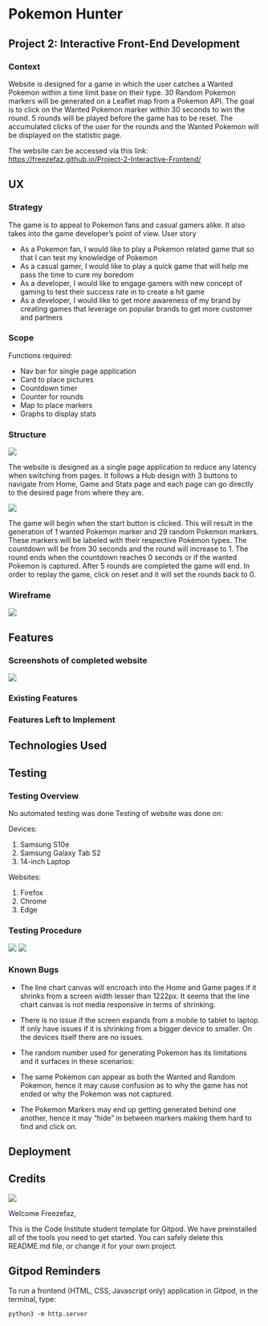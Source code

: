# Pokemon Hunter

## Project 2: Interactive Front-End Development 

### Context
Website is designed for a game in which the user catches a Wanted Pokemon within a time limit base on their type. 30 Random Pokemon markers will be generated on a Leaflet map from a Pokemon API. The goal is to click on the Wanted Pokemon marker within 30 seconds to win the round. 5 rounds will be played before the game has to be reset. The accumulated clicks of the user for the rounds and the Wanted Pokemon will be displayed on the statistic page. 

The website can be accessed  via this link: https://freezefaz.github.io/Project-2-Interactive-Frontend/

## UX

### Strategy
The game is to appeal to Pokemon fans and casual gamers alike. It also takes into the game developer’s point of view.
User story 
- As a Pokemon fan, I would like to play a Pokemon related game that so that I can test my knowledge of Pokemon
- As a casual gamer, I would like to play a quick game that will help me pass the time to cure my boredom
- As a developer, I would like to engage gamers with new concept of gaming to test their success rate in to create a hit game
- As a developer, I would like to get more awareness of my brand by creating games that leverage on popular brands to get more customer and partners

### Scope
Functions required:
-	Nav bar for single page application
-	Card to place pictures
-	Countdown timer
-	Counter for rounds
-	Map to place markers
-	Graphs to display stats

### Structure
![](readme-image/website-design.JPG)

The website is designed as a single page application to reduce any latency when switching from pages. It follows a Hub design with 3 buttons to navigate from Home, Game and Stats page and each page can go directly to the desired page from where they are.

![](readme-image/gameplay1.jpg)

The game will begin when the start button is clicked. This will result in the generation of 1 wanted Pokemon marker and 29 random Pokemon markers. These markers will be labeled with their respective Pokémon types. The countdown will be from 30 seconds and the round will increase to 1.
The round ends when the countdown reaches 0 seconds or if the wanted Pokemon is captured. After 5 rounds are completed the game will end. In order to replay the game, click on reset and it will set the rounds back to 0.

### Wireframe
![](readme-image/wireframe.JPG)

## Features
### Screenshots of completed website
![](readme-image/screenshot.jpg)

### Existing Features

### Features Left to Implement

## Technologies Used

## Testing

### Testing Overview
No automated testing was done
Testing of website was done on:

Devices:
1. Samsung S10e
2. Samsung Galaxy Tab S2
3. 14-inch Laptop

Websites:
1. Firefox
2. Chrome
3. Edge

### Testing Procedure

![](readme-image/testing-procedure-pg-1.JPG)
![](readme-image/testing-procedure-pg-2.JPG)

### Known Bugs
- The line chart canvas will encroach into the Home and Game pages if it shrinks from a screen width lesser than 1222px. It seems that the line chart canvas is not media responsive in terms of shrinking.
- There is no issue if the screen expands from a mobile to tablet to laptop. If only have issues if it is shrinking from a bigger device to smaller. On the devices itself there are no issues.

- The random number used for generating Pokemon has its limitations and it surfaces in these scenarios:
- The same Pokemon can appear as both the Wanted and Random Pokemon, hence it may cause confusion as to why the game has not ended or why the Pokemon was not captured.
- The Pokemon Markers may end up getting generated behind one another, hence it may “hide” in between markers making them hard to find and click on.



## Deployment


## Credits

<img src="https://codeinstitute.s3.amazonaws.com/fullstack/ci_logo_small.png" style="margin: 0;">

Welcome Freezefaz,

This is the Code Institute student template for Gitpod. We have preinstalled all of the tools you need to get started. You can safely delete this README.md file, or change it for your own project.

## Gitpod Reminders

To run a frontend (HTML, CSS, Javascript only) application in Gitpod, in the terminal, type:

`python3 -m http.server`


